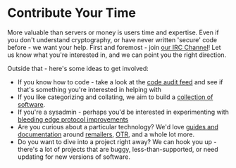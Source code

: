 # Contribute Your Time

More valuable than servers or money is users time and expertise.  Even if you don't understand cryptography, or have never written 'secure' code before - we want your help.  First and foremost - join [our IRC Channel](/about/)!  Let us know what you're interested in, and we can point you the right direction.  

Outside that - here's some ideas to get involved:

 - If you know how to code - take a look at the [code audit feed](/projects/audit/) and see if that's something you're interested in helping with
 - If you like categorizing and collating, we aim to build a [collection of software](/projects/cch/).
 - If you're a sysadmin - perhaps you'd be interested in experimenting with [bleeding edge protocol improvements](/projects/bleeding/)
 - Are you curious about a particular technology?  We'd love [guides and documentation](/guides/) around [remailers](http://en.wikipedia.org/wiki/Anonymous_remailer), [OTR](http://www.cypherpunks.ca/otr/), and a whole lot more.
 - Do you want to dive into a project right away?  We can hook you up - there's a lot of projects that are buggy, less-than-supported, or need updating for new versions of software.   